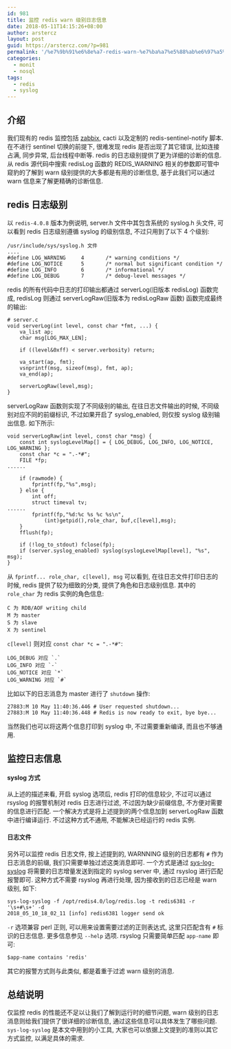 ```yaml
---
id: 981
title: 监控 redis warn 级别日志信息
date: 2018-05-11T14:15:26+08:00
author: arstercz
layout: post
guid: https://arstercz.com/?p=981
permalink: '/%e7%9b%91%e6%8e%a7-redis-warn-%e7%ba%a7%e5%88%ab%e6%97%a5%e5%bf%97%e4%bf%a1%e6%81%af/'
categories:
  - monit
  - nosql
tags:
  - redis
  - syslog
---
```

## 介绍

我们现有的 redis 监控包括 [zabbix](https://github.com/arstercz/zabbix_redis), cacti 以及定制的 redis-sentinel-notify 脚本. 在不进行 sentinel 切换的前提下, 很难发现 redis 是否出现了其它错误, 比如连接占满, 同步异常, 后台线程中断等. redis 的日志级别提供了更为详细的诊断的信息. 从 redis 源代码中搜索 redisLog 函数的 REDIS_WARNING 相关的参数即可管中窥豹的了解到 warn 级别提供的大多都是有用的诊断信息, 基于此我们可以通过 warn 信息来了解更精确的诊断信息.

## redis 日志级别

以 `redis-4.0.8` 版本为例说明, server.h 文件中其包含系统的 syslog.h 头文件, 可以看到 redis 日志级别遵循 syslog 的级别信息, 不过只用到了以下 4 个级别:
```
/usr/include/sys/syslog.h 文件
....
#define LOG_WARNING     4       /* warning conditions */
#define LOG_NOTICE      5       /* normal but significant condition */
#define LOG_INFO        6       /* informational */
#define LOG_DEBUG       7       /* debug-level messages */
```

redis 的所有代码中日志的打印输出都通过 serverLog(旧版本 redisLog) 函数完成, redisLog 则通过 serverLogRaw(旧版本为 redisLogRaw 函数) 函数完成最终的输出:
```
# server.c 
void serverLog(int level, const char *fmt, ...) {
    va_list ap;
    char msg[LOG_MAX_LEN];

    if ((level&0xff) < server.verbosity) return;

    va_start(ap, fmt);
    vsnprintf(msg, sizeof(msg), fmt, ap);
    va_end(ap);

    serverLogRaw(level,msg);
}
```

serverLogRaw 函数则实现了不同级别的输出, 在往日志文件输出的时候, 不同级别对应不同的前缀标识, 不过如果开启了 syslog_enabled, 则仅按 syslog 级别输出信息. 如下所示:
```
void serverLogRaw(int level, const char *msg) {
    const int syslogLevelMap[] = { LOG_DEBUG, LOG_INFO, LOG_NOTICE, LOG_WARNING };
    const char *c = ".-*#";
    FILE *fp;
......

    if (rawmode) {
        fprintf(fp,"%s",msg);
    } else {
        int off;
        struct timeval tv;
......
        fprintf(fp,"%d:%c %s %c %s\n",
            (int)getpid(),role_char, buf,c[level],msg);
    }
    fflush(fp);

    if (!log_to_stdout) fclose(fp);
    if (server.syslog_enabled) syslog(syslogLevelMap[level], "%s", msg);
}
```

从 `fprintf... role_char, c[level], msg` 可以看到, 在往日志文件打印日志的时候, redis 提供了较为细致的分类, 提供了角色和日志级别信息. 其中的 `role_char` 为 redis 实例的角色信息:
```
C 为 RDB/AOF writing child
M 为 master
S 为 slave
X 为 sentinel
```
`c[level]` 则对应 `const char *c = ".-*#"`: 
```
LOG_DEBUG 对应 `.`
LOG_INFO 对应 `-`
LOG_NOTICE 对应 `*`
LOG_WARNING 对应 `#`
```
比如以下的日志消息为 master 进行了 `shutdown` 操作:
```
27883:M 10 May 11:40:36.446 # User requested shutdown...
27883:M 10 May 11:40:36.448 # Redis is now ready to exit, bye bye...
```

当然我们也可以将这两个信息打印到 syslog 中, 不过需要重新编译, 而且也不够通用. 

## 监控日志信息

#### syslog 方式

从上述的描述来看, 开启 syslog 选项后, redis 打印的信息较少, 不过可以通过 rsyslog 的报警机制对 redis 日志进行过滤, 不过因为缺少前缀信息, 不方便对需要的信息进行匹配. 一个解决方式是将上述提到的两个信息加到 serverLogRaw 函数中进行编译运行. 不过这种方式不通用, 不能解决已经运行的 redis 实例.

#### 日志文件
 
另外可以监控 redis 日志文件, 按上述提到的, WARNNING 级别的日志都有 `#` 作为日志消息的前缀, 我们只需要单独过滤这类消息即可. 一个方式是通过 [sys-log-syslog](https://github.com/arstercz/sys-toolkit#sys-log-syslog) 将需要的日志增量发送到指定的 syslog server 中, 通过 rsyslog 进行匹配报警即可. 这种方式不需要 rsyslog 再进行处理, 因为接收到的日志已经是 warn 级别, 如下:
```
sys-log-syslog -f /opt/redis4.0/log/redis.log -t redis6381 -r '\s+#\s+' -d
2018_05_10_18_02_11 [info] redis6381 logger send ok
```
`-r` 选项兼容 perl 正则, 可以用来设置需要过滤的正则表达式, 这里只匹配含有 `#` 标识的日志信息. 更多信息参见 `--help` 选项. rsyslog 只需要简单匹配 `app-name` 即可:
```
$app-name contains 'redis'
```

其它的报警方式则与此类似, 都是着重于过滤 warn 级别的消息.

## 总结说明

仅监控 redis 的性能还不足以让我们了解到运行时的细节问题, warn 级别的日志消息则给我们提供了很详细的诊断信息, 通过这些信息可以具体发生了哪些问题. `sys-log-syslog` 是本文中用到的小工具, 大家也可以依据上文提到的准则以其它方式监控, 以满足具体的需求.